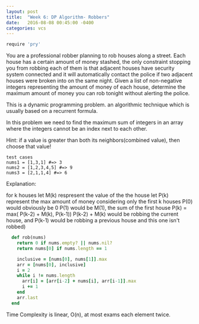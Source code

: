 ```yaml
---
layout: post
title:  "Week 6: DP Algorithm- Robbers"
date:   2016-08-08 00:45:00 -0400
categories: vcs
---
```


```python
require 'pry'
```

You are a professional robber planning to rob houses along a street. Each house has a certain amount of money stashed, the only constraint stopping you from 
robbing each of them is that adjacent houses  have security system connected and it will automatically contact the police if two adjacent houses were broken into 
on the same night. Given a list of non-negative integers representing the amount of money of each house, determine the maximum amount of money you can 
rob tonight without alerting the police.

This is a dynamic programming problem. an algorithmic technique which is usually based on a recurrent formula.

In this problem we need to find the maximum sum of integers in an array where the integers cannot be an index next to each other.

Hint: if a value is greater than both its neighbors(combined value), then choose that value!

```
test cases
nums1 = [1,3,1] #=> 3 
nums2 = [1,2,3,4,5] #=> 9
nums3 = [2,1,1,4] #=> 6
```

Explanation:

 for k houses
 let M(k) respresent the value of the the house
 let P(k) represent the max amount of money considering only the first k houses
 P(0) would obviously be 0
 P(1) would be M(1), the sum of the first house
 P(k) = max( P(k-2) + M(k), P(k-1)) 
  P(k-2) + M(k) would be robbing the current house, and P(k-1) would be robbing a previous house and this one isn't robbed)

```ruby
  def rob(nums)
    return 0 if nums.empty? || nums.nil?
    return nums[0] if nums.length == 1

    inclusive = [nums[0], nums[1]].max
    arr = [nums[0], inclusive]
    i = 2
    while i != nums.length
      arr[i] = [arr[i-2] + nums[i], arr[i-1]].max
      i += 1
    end
    arr.last
  end
```

Time Complexity is linear, O(n), at most exams each element twice.


<!--
def rob2(nums)
  return 0 if nums.empty? || nums.nil?
  return nums[0] if nums.length == 1

  top = nums[0]
  bot = 0

  i = 1
  while i != nums.length
    temp = top > bot ? top : bot
    top = bot + nums[i]
    bot = temp
    i += 1
  end

  (top > bot) ? top : bot
end

This is the more refined version doing the same thing.  -->


